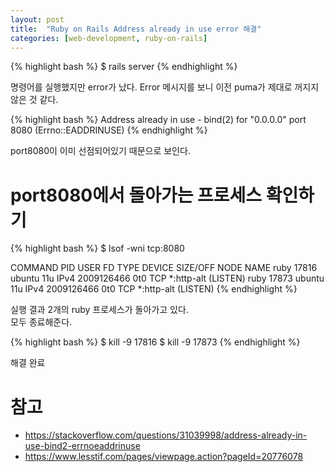```yaml
---
layout: post
title:  "Ruby on Rails Address already in use error 해결"
categories: [web-development, ruby-on-rails]
---
```

{% highlight bash %}
$ rails server
{% endhighlight %}

명령어를 실행했지만 error가 났다. Error 메시지를 보니 이전 puma가 제대로 꺼지지 않은 것 같다.<br />

{% highlight bash %}
Address already in use - bind(2) for "0.0.0.0" port 8080 (Errno::EADDRINUSE)
{% endhighlight %}

port8080이 이미 선점되어있기 때문으로 보인다.<br />

# port8080에서 돌아가는 프로세스 확인하기

{% highlight bash %}
$ lsof -wni tcp:8080

COMMAND   PID   USER   FD   TYPE     DEVICE SIZE/OFF NODE NAME
ruby    17816 ubuntu   11u  IPv4 2009126466      0t0  TCP *:http-alt (LISTEN)
ruby    17873 ubuntu   11u  IPv4 2009126466      0t0  TCP *:http-alt (LISTEN)
{% endhighlight %}

실행 결과 2개의 ruby 프로세스가 돌아가고 있다.<br>
모두 종료해준다.<br>

{% highlight bash %}
$ kill -9 17816
$ kill -9 17873
{% endhighlight %}

해결 완료

# 참고
* <https://stackoverflow.com/questions/31039998/address-already-in-use-bind2-errnoeaddrinuse>
* <https://www.lesstif.com/pages/viewpage.action?pageId=20776078>